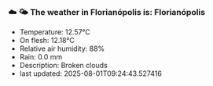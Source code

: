 ### ☁️ 🌤️  The weather in Florianópolis is: Florianópolis

- Temperature: 12.57°C
- On flesh: 12.18°C
- Relative air humidity: 88%
- Rain: 0.0 mm
- Description: Broken clouds
- last updated: 2025-08-01T09:24:43.527416
